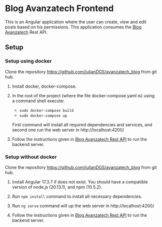 # Blog Avanzatech Frontend

This is an Angular application where the user can create, view and edit posts based on his permissions. This application consumes the [Blog Avanzatech](https://github.com/julianDGS/avanzatech-blog-backend) Rest API.

## Setup

### Setup using docker

Clone the repository https://github.com/julianDGS/avanzatech_blog from git hub.

1. Install docker, docker-compose.

2. In the root of the project (where the file docker-compose.yaml is) using a command shell execute:

    - `sudo docker-compose build`
    - `sudo docker-compose up`

    First command will install all required dependencies and services, and second one run the web server in http://localhost:4200/

3. Follow the instructions given in [Blog Avanzatech Rest API](https://github.com/julianDGS/avanzatech-blog-backend) to run the backend server.

### Setup without docker

Clone the repository https://github.com/julianDGS/avanzatech_blog from git hub.

1. Install Angular 17.3.7 if does not exist. You should have a compatible version of node.js (20.13.1), and npm (10.5.2).

2. Run `npm install` command to install all necessary dependencies.

3. Run `ng serve` command will up the web server in http://localhost:4200/

4. Follow the instructions given in [Blog Avanzatech Rest API](https://github.com/julianDGS/avanzatech-blog-backend) to run the backend server.
